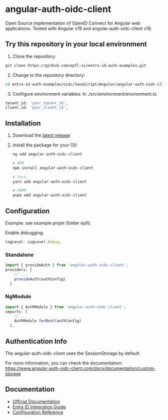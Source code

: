 # angular-auth-oidc-client
Open Source implementation of OpenID Connect for Angular web applications.
Tested with Angular v19 and angular-auth-oidc-client v19.

## Try this repository in your local environment
1. Clone the repository:

```bash
git clone https://github.com/epfl-si/entra-id-auth-examples.git
```

2. Change to the repository directory:
```bash
cd entra-id-auth-examples/oidc/JavaScript/Angular/angular-auth-oidc-client
```

3. Configure environment variables:
In ./src/environment/environment.ts

```bash
tenant_id: 'your_tenant_id',
client_id: 'your_client_id',
```

## Installation

1. Download the [latest release](https://github.com/OpenIDC/mod_auth_openidc/releases)
2. Install the package for your OS:

   ```bash
   ng add angular-auth-oidc-client

   # NPM
   npm install angular-auth-oidc-client

   # Yarn
   yarn add angular-auth-oidc-client

   # PNPM
   pnpm add angular-auth-oidc-client
   ```

## Configuration

Example: see example projet (folder epfl).

Enable debugging:

```typescript
logLevel: LogLevel.Debug,
```
### Standalone

```typescript
import { provideAuth } from 'angular-auth-oidc-client';
providers: [
    // ...
    provideAuth(authConfig)
  ]
```

### NgModule

```typescript
import { AuthModule } from 'angular-auth-oidc-client';
imports: [
    // ...
    AuthModule.forRoot(authConfig)
  ],
```

## Authentication Info
The angular-auth-oidc-client uses the SessionStorage by default.

For more information, you can check the documentation: https://www.angular-auth-oidc-client.com/docs/documentation/custom-storage

## Documentation

- [Official Documentation](https://www.angular-auth-oidc-client.com/docs/intro)
- [Entra ID Integration Guide](<https://github.com/damienbod/angular-auth-oidc-client/tree/main/projects/sample-code-flow-azuread>)
- [Configuration Reference](https://www.angular-auth-oidc-client.com/docs/documentation/configuration)
